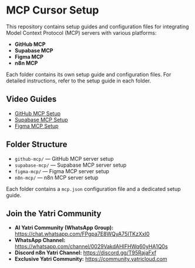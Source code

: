
# MCP Cursor Setup

This repository contains setup guides and configuration files for integrating Model Context Protocol (MCP) servers with various platforms:

- **GitHub MCP**
- **Supabase MCP**
- **Figma MCP**
- **n8n MCP**

Each folder contains its own setup guide and configuration files. For detailed instructions, refer to the setup guide in each folder.

## Video Guides

- [GitHub MCP Setup](https://youtu.be/iRX844TquP0?si=YHrv1pz2OABCNT0u)
- [Supabase MCP Setup](https://youtu.be/E-_plESO0OM?si=gNJxcBkjn9BdUrY4)
- [Figma MCP Setup](https://youtu.be/drLQPJ6Ke-s?si=eI8vTZYXJh0ZDNvM)

## Folder Structure

- `github-mcp/` — GitHub MCP server setup
- `supabase-mcp/` — Supabase MCP server setup
- `figma-mcp/` — Figma MCP server setup
- `n8n-mcp/` — n8n MCP server setup

Each folder contains a `mcp.json` configuration file and a dedicated setup guide.

## Join the Yatri Community

- **AI Yatri Community (WhatsApp Group):** https://chat.whatsapp.com/FPgpa7E8WQyA75ITKzXxI0
- **WhatsApp Channel:** https://whatsapp.com/channel/0029VakdAHIFHWq60yHA1Q0s
- **Discord n8n Yatri Channel:** https://discord.gg/T95RajaFxf
- **Exclusive Yatri Community:** https://community.yatricloud.com
